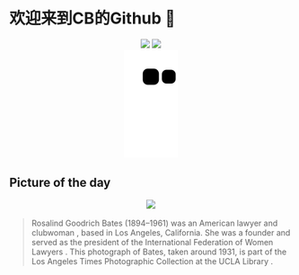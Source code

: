 
# 欢迎来到CB的Github 👋

<div align="center">
  <img height="137px" src="https://github-readme-stats.vercel.app/api?username=SuperCB&show_icons=true&theme=radical" />
  <img height="137px" src="https://github-readme-stats.vercel.app/api/top-langs/?username=SuperCB&hide_title=true&hide_border=true&layout=compact&langs_count=6&text_color=000&icon_color=fff" />
</div>


<div align="center">
    <img src="./contribution-snake/github-contribution-grid-snake.svg" />
</div>



## Picture of the day
<div align="center">
  <img width=400px src="https://upload.wikimedia.org/wikipedia/commons/thumb/7/79/Rosalind_Goodrich_Bates_%281931%29.jpg/525px-Rosalind_Goodrich_Bates_%281931%29.jpg" />
</div>

>Rosalind Goodrich Bates  (1894–1961) was an American lawyer and  clubwoman , based in Los Angeles, California. She was a founder and served as the president of the  International Federation of Women Lawyers . This photograph of Bates, taken around 1931, is part of the  Los Angeles Times  Photographic Collection at the  UCLA Library .



